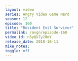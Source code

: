 ```yaml
---
layout: video
series: Angry Video Game Nerd
season: 12
episode: 160
title: "Resident Evil Survivor"
permalink: /avgn/episode-160
video_id: n5yQk7y20oY
release_date: 2018-10-11
mike_notes:
toggle: off
---
```

